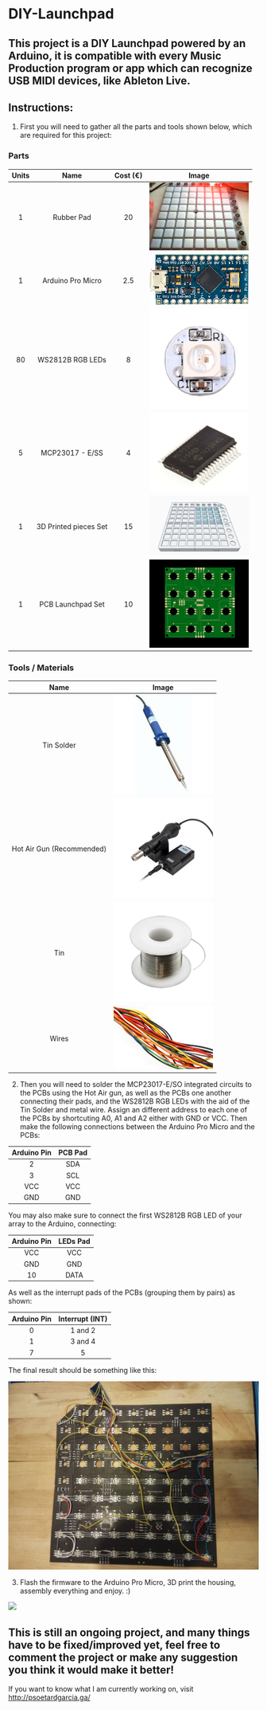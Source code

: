 # DIY-Launchpad

## This project is a DIY Launchpad powered by an Arduino, it is compatible with every Music Production program or app which can recognize USB MIDI devices, like Ableton Live.

## Instructions:

1. First you will need to gather all the parts and tools shown below, which are required for this project:

### Parts
|Units| Name|Cost (€)| Image|
|:--:|:------------------:|:-------------------:|:-------------:|
|1|Rubber Pad|20|<img src="Images/Pad.png" alt="drawing" width="200"/>|
|1|Arduino Pro Micro|2.5|<img src="Images/Arduino_Pro_Micro.png" alt="drawing" width="200"/>|
|80|WS2812B RGB LEDs|8|<img src="Images/LEDs.png" alt="drawing" width="200"/>|
|5|MCP23017 - E/SS|4|<img src="Images/MCP23017.png" alt="drawing" width="200"/>|
|1|3D Printed pieces Set|15|<img src="Images/3D_Models.png" alt="drawing" width="200"/>|
|1|PCB Launchpad Set|10|<img src="Images/PCBs.png" alt="drawing" width="200"/>|

### Tools / Materials
|Name|Image|
|:-------------------:|:-------------:|
|Tin Solder|<img src="Images/Solder.png" alt="drawing" width="200"/>|
|Hot Air Gun (Recommended)|<img src="Images/Hot_Air_Gun.png" alt="drawing" width="200"/>|
|Tin|<img src="Images/Tin.png" alt="drawing" width="200"/>|
|Wires|<img src="Images/Wires.png" alt="drawing" width="200"/>|

2. Then you will need to solder the MCP23017-E/SO integrated circuits to the PCBs using the Hot Air gun, as well as the PCBs one another connecting their pads, and the WS2812B RGB LEDs with the aid of the Tin Solder and metal wire. Assign an different address to each one of the PCBs by shortcuting A0, A1 and A2 either with GND or VCC. Then make the following connections between the Arduino Pro Micro and the PCBs:

|Arduino Pin|PCB Pad|
|:------:|:------:|
|2|SDA|
|3|SCL|
|VCC|VCC|
|GND|GND|

You may also make sure to connect the first WS2812B RGB LED of your array to the Arduino, connecting:

|Arduino Pin|LEDs Pad|
|:------:|:------:|
|VCC|VCC|
|GND|GND|
|10|DATA|

As well as the interrupt pads of the PCBs (grouping them by pairs) as shown:

|Arduino Pin|Interrupt (INT)|
|:------:|:------:|
|0|1 and 2|
|1|3 and 4|
|7|5|

The final result should be something like this:

![](Images/Launchpad_Assembly.jpeg)

3. Flash the firmware to the Arduino Pro Micro, 3D print the housing, assembly everything and enjoy. :)

![](Images/Launchpad_Result.gif)

## This is still an ongoing project, and many things have to be fixed/improved yet, feel free to comment the project or make any suggestion you think it would make it better!

If you want to know what I am currently working on, visit http://psoetardgarcia.ga/
